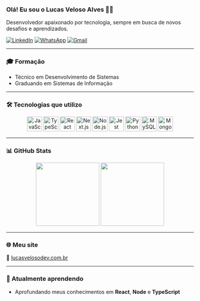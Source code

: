 ### Olá! Eu sou o Lucas Veloso Alves 👋🏽

Desenvolvedor apaixonado por tecnologia, sempre em busca de novos desafios e aprendizados.

[![LinkedIn](https://img.shields.io/badge/LinkedIn-0077B5?style=for-the-badge&logo=linkedin&logoColor=white)](https://www.linkedin.com/in/lucasvelosoalves/)
[![WhatsApp](https://img.shields.io/badge/WhatsApp-25D366?style=for-the-badge&logo=whatsapp&logoColor=white)](https://api.whatsapp.com/send?phone=5571996579989)
[![Gmail](https://img.shields.io/badge/Gmail-D14836?style=for-the-badge&logo=gmail&logoColor=white)](mailto:lucasvalves98@gmail.com)

---

### 🎓 Formação

- Técnico em Desenvolvimento de Sistemas  
- Graduando em Sistemas de Informação

---

### 🛠️ Tecnologias que utilizo

<div align="center">
  <img height="40" src="https://cdn.jsdelivr.net/gh/devicons/devicon/icons/javascript/javascript-plain.svg" alt="JavaScript" />
  <img height="40" src="https://cdn.jsdelivr.net/gh/devicons/devicon/icons/typescript/typescript-original.svg" alt="TypeScript" />
  <img height="40" src="https://cdn.jsdelivr.net/gh/devicons/devicon/icons/react/react-original.svg" alt="React" />
  <img height="40" src="https://cdn.jsdelivr.net/gh/devicons/devicon/icons/nextjs/nextjs-original.svg" alt="Next.js" />
  <img height="40" src="https://cdn.jsdelivr.net/gh/devicons/devicon/icons/nodejs/nodejs-original.svg" alt="Node.js" />
  <img height="40" src="https://cdn.jsdelivr.net/gh/devicons/devicon/icons/jest/jest-plain.svg" alt="Jest" />
  <img height="40" src="https://cdn.jsdelivr.net/gh/devicons/devicon/icons/python/python-original.svg" alt="Python" />
  <img height="40" src="https://cdn.jsdelivr.net/gh/devicons/devicon/icons/mysql/mysql-original.svg" alt="MySQL" />
  <img height="40" src="https://cdn.jsdelivr.net/gh/devicons/devicon/icons/mongodb/mongodb-original.svg" alt="MongoDB" />
</div>

---

### 📊 GitHub Stats

<p align="center">
  <img height="170" src="https://github-readme-stats.vercel.app/api?username=lucasvalves&show_icons=true&theme=cobalthighcontrast" />
  <img height="170" src="https://github-readme-stats.vercel.app/api/top-langs/?username=lucasvalves&layout=compact&theme=cobalthighcontrast" />
</p>

---

### 🌐 Meu site

🔗 [lucasvelosodev.com.br](https://lucasvelosodev.com.br/)

---

### 🚀 Atualmente aprendendo

- Aprofundando meus conhecimentos em **React**, **Node** e **TypeScript**
